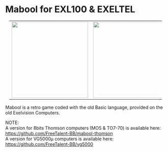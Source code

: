 # Mabool for EXL100 & EXELTEL
<table style="position:relative; width:50vw; margin-left:auto; margin-right: auto;border: none;">
<tr>
<td width="50%">
<img src="https://user-images.githubusercontent.com/80824268/210171498-43102dda-46c5-4214-b9fb-8b29a002b30e.png" style="position:relative;width:25vw;display:inline-block">
</td>
<td width="50%">
<img src="https://user-images.githubusercontent.com/80824268/210171497-a3732ae2-08b5-4784-9901-fce865ce8a77.png" style="position:relative;width:25vw;display:inline-block">
</td>
</tr>
</table>

Mabool is a retro game coded with the old Basic language, provided on the old Exelvision Computers.

NOTE:<br>
A version for 8bits Thomson computers (MO5 & TO7-70) is available here: https://github.com/FreeTalent-BB/mabool-thomson<br>
A version for VG5000µ computers is available here: https://github.com/FreeTalent-BB/vg5000
